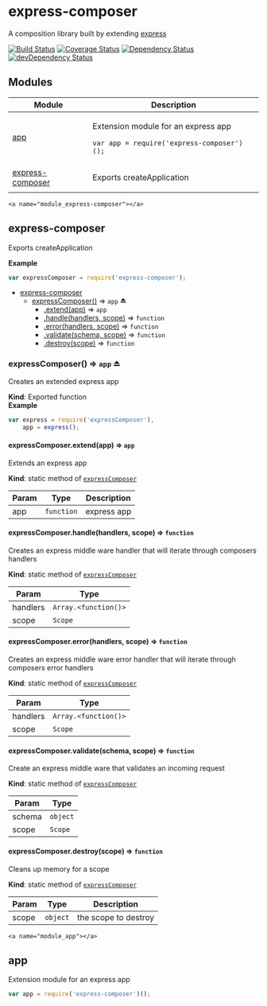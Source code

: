 # express-composer

A composition library built by extending [express](http://expressjs.com/)

[![Build Status](https://travis-ci.org/Jhorlin/express-composer.svg?branch=master)](https://travis-ci.org/Jhorlin/express-composer)
[![Coverage Status](https://coveralls.io/repos/Jhorlin/express-composer/badge.svg?branch=master&service=github)](https://coveralls.io/github/Jhorlin/express-composer?branch=master)
[![Dependency Status](https://david-dm.org/jhorlin/express-composer.svg)](https://david-dm.org/jhorlin/express-composer)
[![devDependency Status](https://david-dm.org/jhorlin/express-composer/dev-status.svg)](https://david-dm.org/jhorlin/express-composer#info=devDependencies)

## Modules
<table>
  <thead>
    <tr>
      <th>Module</th><th>Description</th>
    </tr>
  </thead>
  <tbody>
<tr>
    <td><a href="#module_app">app</a></td>
    <td><p>Extension module for an express app</p>
<pre><code class="lang-javascript">var app = require(&#39;express-composer&#39;)();
</code></pre>
</td>
    </tr>
<tr>
    <td><a href="#module_express-composer">express-composer</a></td>
    <td><p>Exports createApplication</p>
</td>
    </tr>
</tbody>
</table>

    <a name="module_express-composer"></a>
## express-composer
Exports createApplication

**Example**  
```javascriptvar expressComposer = require('express-composer');```

* [express-composer](#module_express-composer)
  * [expressComposer()](#exp_module_express-composer--expressComposer) ⇒ <code>app</code> ⏏
    * [.extend(app)](#module_express-composer--expressComposer.extend) ⇒ <code>app</code>
    * [.handle(handlers, scope)](#module_express-composer--expressComposer.handle) ⇒ <code>function</code>
    * [.error(handlers, scope)](#module_express-composer--expressComposer.error) ⇒ <code>function</code>
    * [.validate(schema, scope)](#module_express-composer--expressComposer.validate) ⇒ <code>function</code>
    * [.destroy(scope)](#module_express-composer--expressComposer.destroy) ⇒ <code>function</code>

<a name="exp_module_express-composer--expressComposer"></a>
### expressComposer() ⇒ <code>app</code> ⏏
Creates an extended express app

**Kind**: Exported function  
**Example**  
```javascriptvar express = require('expressComposer'),    app = express();```
<a name="module_express-composer--expressComposer.extend"></a>
#### expressComposer.extend(app) ⇒ <code>app</code>
Extends an express app

**Kind**: static method of <code>[expressComposer](#exp_module_express-composer--expressComposer)</code>  

| Param | Type | Description |
| --- | --- | --- |
| app | <code>function</code> | express app |

<a name="module_express-composer--expressComposer.handle"></a>
#### expressComposer.handle(handlers, scope) ⇒ <code>function</code>
Creates an express middle ware handler that will iterate through composers handlers

**Kind**: static method of <code>[expressComposer](#exp_module_express-composer--expressComposer)</code>  

| Param | Type |
| --- | --- |
| handlers | <code>Array.&lt;function()&gt;</code> | 
| scope | <code>Scope</code> | 

<a name="module_express-composer--expressComposer.error"></a>
#### expressComposer.error(handlers, scope) ⇒ <code>function</code>
Creates an express middle ware error handler that will iterate through composers error handlers

**Kind**: static method of <code>[expressComposer](#exp_module_express-composer--expressComposer)</code>  

| Param | Type |
| --- | --- |
| handlers | <code>Array.&lt;function()&gt;</code> | 
| scope | <code>Scope</code> | 

<a name="module_express-composer--expressComposer.validate"></a>
#### expressComposer.validate(schema, scope) ⇒ <code>function</code>
Create an express middle ware that validates an incoming request

**Kind**: static method of <code>[expressComposer](#exp_module_express-composer--expressComposer)</code>  

| Param | Type |
| --- | --- |
| schema | <code>object</code> | 
| scope | <code>Scope</code> | 

<a name="module_express-composer--expressComposer.destroy"></a>
#### expressComposer.destroy(scope) ⇒ <code>function</code>
Cleans up memory for a scope

**Kind**: static method of <code>[expressComposer](#exp_module_express-composer--expressComposer)</code>  

| Param | Type | Description |
| --- | --- | --- |
| scope | <code>object</code> | the scope to destroy |

    <a name="module_app"></a>
## app
Extension module for an express app```javascriptvar app = require('express-composer')();```

